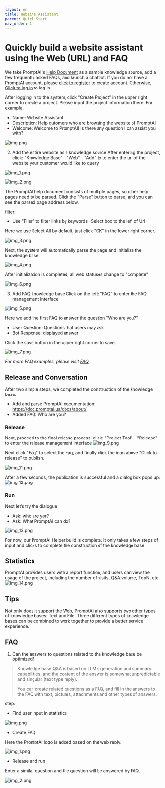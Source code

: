 ```yaml
---
layout: en
title: Website Assistant
parent: Quick Start
nav_order: 1
---
```

# Quickly build a website assistant using the Web (URL) and FAQ
We take PromptAI's [Help Document](https://doc.promptai.us/docs/about/) as a sample knowledge source, add a few frequently asked FAQs, and launch a chatbot. 
If you do not have a PromptAI account, please [click to register](https://app.promptai.us/register) to create account. Otherwise, [Click to log in](https://app.promptai.us/login) to log in.

After logging in to the system, click "Create Project" in the upper right corner to create a project. Please input the project information there.  For example, 
- Name: Website Assistant
- Description: Help cutomers who are browsing the website of PromptAI
- Welcome: Welcome to PromptAI! Is there any question I can assist you with?

![img.png](/assets/images/quick_start/kb/kb-01.png)

2. Add the entire website as a knowledge source
After entering the project, click: "Knowledge Base" - "Web" - "Add" to to enter the url of the website your customer would like to query. 

![img_1.png](/assets/images/quick_start/kb/kb-02.png)

![img_2.png](/assets/images/quick_start/kb/kb-03.png)

The PromptAI help document consists of multiple pages, so other help pages need to be parsed. Click the "Parse" button to parse, and you can see the parsed page address below.

filter:
- Use "Filer" to filter links by keywords
-Select box to the left of Url

Here we use Select All by default, just click "OK" in the lower right corner.

![img_3.png](/assets/images/quick_start/kb/kb-04.png)

Next, the system will automatically parse the page and initialize the knowledge base.

![img_4.png](/assets/images/quick_start/kb/kb-05.png)

After initialization is completed, all web statuses change to "complete"

![img_6.png](/assets/images/quick_start/kb/kb-06.png)

3. Add FAQ knowledge base
Click on the left: "FAQ" to enter the FAQ management interface

![img_5.png](/assets/images/quick_start/kb/kb-07.png)

Here we add the first FAQ to answer the question "Who are you?"

- User Question: Questions that users may ask
- Bot Response: displayed answer

Click the save button in the upper right corner to save.

![img_7.png](/assets/images/quick_start/kb/kb-08.png)

*For more FAQ examples, please visit [FAQ](/docs/tutorial/faq/)*

## Release and Conversation
After two simple steps, we completed the construction of the knowledge base:
- Add and parse PromptAI documentation: https://doc.promptai.us/docs/about/
- Added FAQ: Who are you?

### Release
Next, proceed to the final release process: click: "Project Tool" - "Release" to enter the release management interface
![img_9.png](/assets/images/quick_start/kb/kb-09.png)

Next click "Faq" to select the Faq, and finally click the icon above "Click to release" to publish.

![img_11.png](/assets/images/quick_start/kb/kb-10.png)

After a few seconds, the publication is successful and a dialog box pops up:
![img_12.png](/assets/images/quick_start/kb/kb-11.png)

### Run

Next let’s try the dialogue
- Ask: who are yor?
- Ask: What PromptAI can do?

![img_13.png](/assets/images/quick_start/kb/kb-12.png)

For now, our PromptAI Helper build is complete. It only takes a few steps of input and clicks to complete the construction of the knowledge base.

## Statistics

PromptAI provides users with a report function, and users can view the usage of the project, including the number of visits, Q&A volume, TopN, etc.
![img_14.png](/assets/images/quick_start/kb/kb-13.png)

## Tips
Not only does it support the Web, PromptAI also supports two other types of knowledge bases: Text and File. Three different types of knowledge bases can be combined to work together to provide a better service experience.

## FAQ

1. Can the answers to questions related to the knowledge base be optimized?
> Knowledge base Q&A is based on LLM’s generation and summary capabilities, and the content of the answer is somewhat unpredictable and singular (text type reply).
>
> You can create related questions as a FAQ, and fill in the answers to the FAQ with text, pictures, attachments and other types of answers.

step:

- Find user input in statistics

![img.png](/assets/images/quick_start/kb/kb-14.png)

- Create FAQ

Here the PromptAI logo is added based on the web reply.

![img_1.png](/assets/images/quick_start/kb/kb-15.png)

- Release and run

Enter a similar question and the question will be answered by FAQ.

![img_2.png](/assets/images/quick_start/kb/kb-16.png)
